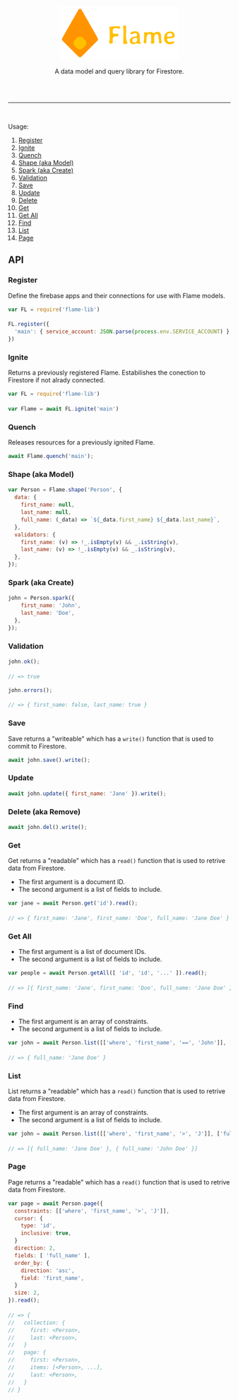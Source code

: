 <br>
<p align="center">
  <img width="270" height="122" src="/img/flame.png">
</p>
<p align="center">
  A data model and query library for Firestore.
</p>
<br>
<br>
<hr style='height: 1px;'/>
<br>

Usage:
1. [Register](#register)
1. [Ignite](#ignite)
1. [Quench](#quench)
1. [Shape (aka Model)](#shape-aka-model)
1. [Spark (aka Create)](#spark-aka-create)
1. [Validation](#validattion)
1. [Save](#save)
1. [Update](#update)
1. [Delete](#delete-aka-remove)
1. [Get](#get)
1. [Get All](#get-all)
1. [Find](#find)
1. [List](#list)
1. [Page](#page)

## API

### Register

Define the firebase apps and their connections for use with Flame models.

```javascript
var FL = require('flame-lib')

FL.register({
  'main': { service_account: JSON.parse(process.env.SERVICE_ACCOUNT) }
})
```

### Ignite

Returns a previously registered Flame. Estabilishes the conection to Firestore if not alrady connected.

```javascript
var FL = require('flame-lib')

var Flame = await FL.ignite('main')
```

### Quench

Releases resources for a previously ignited Flame.

```javascript
await Flame.quench('main');
```

### Shape (aka Model)
```javascript
var Person = Flame.shape('Person', {
  data: {
    first_name: null,
    last_name: null,
    full_name: (_data) => `${_data.first_name} ${_data.last_name}`,
  },
  validators: {
    first_name: (v) => !_.isEmpty(v) && _.isString(v),
    last_name: (v) => !_.isEmpty(v) && _.isString(v),
  },
});
```

### Spark (aka Create)
```javascript
john = Person.spark({
    first_name: 'John',
    last_name: 'Doe',
  },
});
```

### Validation


```javascript
john.ok();

// => true
```

```javascript
john.errors();

// => { first_name: false, last_name: true }
```

### Save

Save returns a "writeable" which has a `write()` function that is used to commit to Firestore.

```javascript
await john.save().write();
```

### Update

```javascript
await john.update({ first_name: 'Jane' }).write();
```

### Delete (aka Remove)

```javascript
await john.del().write();
```

### Get

Get returns a "readable" which has a `read()` function that is used to retrive data from Firestore.

* The first argument is a document ID.
* The second argument is a list of fields to include.

```javascript
var jane = await Person.get('id').read();

// => { first_name: 'Jane', first_name: 'Doe', full_name: 'Jane Doe' }
```

### Get All

* The first argument is a list of document IDs.
* The second argument is a list of fields to include.

```javascript
var people = await Person.getAll([ 'id', 'id', '...' ]).read();

// => [{ first_name: 'Jane', first_name: 'Doe', full_name: 'Jane Doe' }, ...]
```

### Find

* The first argument is an array of constraints.
* The second argument is a list of fields to include.

```javascript
var john = await Person.list([['where', 'first_name', '==', 'John']], ['full_name']).read();

// => { full_name: 'Jane Doe' }
```

### List

List returns a "readable" which has a `read()` function that is used to retrive data from Firestore.

* The first argument is an array of constraints.
* The second argument is a list of fields to include.

```javascript
var john = await Person.list([['where', 'first_name', '>', 'J']], ['full_name']).read();

// => [{ full_name: 'Jane Doe' }, { full_name: 'John Doe' }]
```

### Page

Page returns a "readable" which has a `read()` function that is used to retrive data from Firestore.

```javascript
var page = await Person.page({
  constraints: [['where', 'first_name', '>', 'J']],
  cursor: {
    type: 'id',
    inclusive: true,
  }
  direction: 2,
  fields: [ 'full_name' ],
  order_by: {
    direction: 'asc',
    field: 'first_name',
  }
  size: 2,
}).read();

// => {
//   collection: {
//     first: <Person>,
//     last: <Person>,
//   }
//   page: {
//     first: <Person>,
//     items: [<Person>, ...],
//     last: <Person>,
//   }
// }
```

